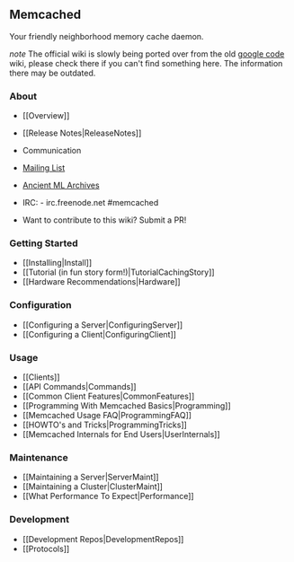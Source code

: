 ## Memcached

Your friendly neighborhood memory cache daemon.

*note* The official wiki is slowly being ported over from the old [google code](https://github.com/memcached/old-wiki/) wiki, please check there if you can't find something here. The information there may be outdated.

### About

 * [[Overview]]
 * [[Release Notes|ReleaseNotes]]

* Communication
 * [Mailing List](http://groups.google.com/group/memcached)
 * [Ancient ML Archives](http://lists.danga.com/mailman/listinfo/memcached)
 * IRC: - irc.freenode.net #memcached
 * Want to contribute to this wiki? Submit a PR!

### Getting Started

 * [[Installing|Install]]
 * [[Tutorial (in fun story form!)|TutorialCachingStory]]
 * [[Hardware Recommendations|Hardware]]

### Configuration

 * [[Configuring a Server|ConfiguringServer]]
 * [[Configuring a Client|ConfiguringClient]]

### Usage

 * [[Clients]]
 * [[API Commands|Commands]]
 * [[Common Client Features|CommonFeatures]]
 * [[Programming With Memcached Basics|Programming]]
 * [[Memcached Usage FAQ|ProgrammingFAQ]]
 * [[HOWTO's and Tricks|ProgrammingTricks]]
 * [[Memcached Internals for End Users|UserInternals]]

### Maintenance

 * [[Maintaining a Server|ServerMaint]]
 * [[Maintaining a Cluster|ClusterMaint]]
 * [[What Performance To Expect|Performance]]

### Development

 * [[Development Repos|DevelopmentRepos]]
 * [[Protocols]]
